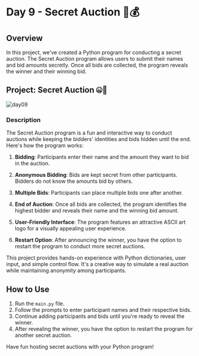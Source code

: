 # Day 9 - Secret Auction 🤫💰

## Overview

In this project, we've created a Python program for conducting a secret auction. The Secret Auction program allows users to submit their names and bid amounts secretly. Once all bids are collected, the program reveals the winner and their winning bid.

## Project: Secret Auction 🤐🔨
![day09]()

### Description

The Secret Auction program is a fun and interactive way to conduct auctions while keeping the bidders' identities and bids hidden until the end. Here's how the program works:

1. **Bidding**: Participants enter their name and the amount they want to bid in the auction.

2. **Anonymous Bidding**: Bids are kept secret from other participants. Bidders do not know the amounts bid by others.

3. **Multiple Bids**: Participants can place multiple bids one after another.

4. **End of Auction**: Once all bids are collected, the program identifies the highest bidder and reveals their name and the winning bid amount.

5. **User-Friendly Interface**: The program features an attractive ASCII art logo for a visually appealing user experience.

6. **Restart Option**: After announcing the winner, you have the option to restart the program to conduct more secret auctions.

This project provides hands-on experience with Python dictionaries, user input, and simple control flow. It's a creative way to simulate a real auction while maintaining anonymity among participants.

## How to Use

1. Run the `main.py` file.
2. Follow the prompts to enter participant names and their respective bids.
3. Continue adding participants and bids until you're ready to reveal the winner.
4. After revealing the winner, you have the option to restart the program for another secret auction.

Have fun hosting secret auctions with your Python program!